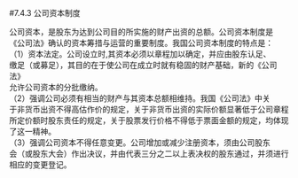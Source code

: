 #7.4.3 公司资本制度
<p>公司资本，是股东为达到公司目的所实施的财产出资的总额。公司资本制度是<br />
      《公司法》确认的资本筹措与运营的重要制度。我国公司资本制度的特点是：<br />
      （1）资本法定。公司设立时,其资本必须以章程加以确定，并应由股东认足、<br />
      缴足（或募足），其目的在于使公司在成立时就有稳固的财产基础，新的《公司法》<br />
      允许公司资本的分批缴纳。<br />
      （2）强调公司必须有相当的财产与其资本总额相维持。我国《公司法》中关<br />
      于非货币出资不得高估作价的规定，关于非货币出资的实际价额显著低于公司章程<br />
      所定价额时股东责任的规定，关于股票发行价格不得低于票面金额的规定，均体现<br />
      了这一精神。<br />
      （3）强调公司资本不得任意变更。公司增加或减少注册资本，须由公司股东<br />
      会（或股东大会）作出决议，并由代表三分之二以上表决权的股东通过，并须进行<br />
      相应的变更登记。<br />
    </p>